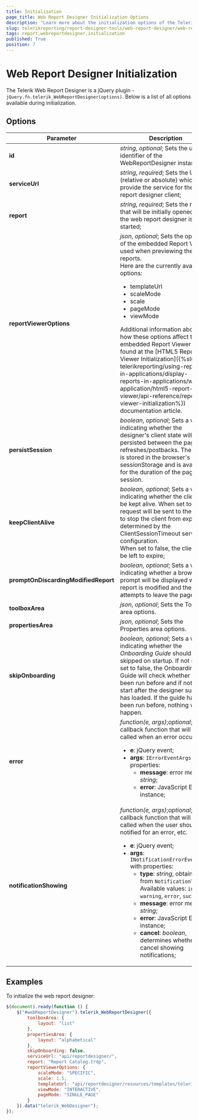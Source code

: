 ```yaml
---
title: Initialization
page_title: Web Report Designer Initialization Options
description: "Learn more about the initialization options of the Telerik Web Report Designer and how to configure them."
slug: telerikreporting/report-designer-tools/web-report-designer/web-report-designer-initialization
tags: report,webreportdesigner,initialization
published: True
position: 7
---
```

<style>
table th:first-of-type {
	width: 28%;
}
table th:nth-of-type(2) {
	width: 72%;
}
</style>

# Web Report Designer Initialization

The Telerik Web Report Designer is a jQuery plugin - `jQuery.fn.telerik_WebReportDesigner(options)`. Below is a list of all options available during initialization.

## Options

| Parameter | Description |
| ------ | ------ |
| __id__ | *string*, *optional*; Sets the unique identifier of the WebReportDesigner instance;|
| __serviceUrl__ | *string*, *required*; Sets the URL (relative or absolute) which will provide the service for the web report designer client;|
| __report__ | *string*, *required*; Sets the report that will be initially opened when the web report designer is started;|
| __reportViewerOptions__ | *json*, *optional*; Sets the options of the embedded Report Viewer used when previewing the reports.<br />Here are the currently available options:<ul><li>templateUrl</li><li>scaleMode</li><li>scale</li><li>pageMode</li><li>viewMode</li></ul>Additional information about how these options affect the embedded Report Viewer can be found at the [HTML5 Report Viewer Initialization]({%slug telerikreporting/using-reports-in-applications/display-reports-in-applications/web-application/html5-report-viewer/api-reference/report-viewer-initialization%}) documentation article. |
| __persistSession__ | *boolean*, *optional*;  Sets a value indicating whether the designer's client state will be persisted between the page refreshes/postbacks. The state is stored in the browser's sessionStorage and is available for the duration of the page session.
| __keepClientAlive__ | *boolean, optional*; Sets a value indicating whether the client will be kept alive. When set to true a request will be sent to the server to stop the client from expiring, determined by the ClientSessionTimeout server configuration. <br/> When set to false, the client will be left to expire;|
| __promptOnDiscardingModifiedReport__ | *boolean*, *optional*; Sets a value indicating whether a browser prompt will be displayed when a report is modified and the user attempts to leave the page.|
| __toolboxArea__ | *json*, *optional*; Sets the Toolbox area options.|
| __propertiesArea__ | *json*, *optional*; Sets the Properties area options.|
| __skipOnboarding__ | *boolean, optional*; Sets a value indicating whether the _Onboarding Guide_ should be skipped on startup. If not set or set to false, the Onboarding Guide will check whether it has been run before and if not, it will start after the designer surface has loaded. If the guide has been run before, nothing will happen.|
| __error__ | *function(e, args)*;*optional*; A callback function that will be called when an error occurs.<ul><li>__e__: jQuery event;</li><li>__args__: `IErrorEventArgs` with properties:<ul><li>__message__: error message, *string*;</li><li>__error__: JavaScript Error instance;</li></ul></li></ul>|
| __notificationShowing__ | *function(e, args)*;*optional*; A callback function that will be called when the user should be notified for an error, etc.<ul><li>__e__: jQuery event;</li><li>__args__: `INotificationErrorEventArgs` with properties:<ul><li>__type__: *string*, obtained from `NotificationTypes`. Available values: `info`, `warning`, `error`, `success`</li><li>__message__: error message, *string*;</li><li>__error__: JavaScript Error instance;</li><li>__cancel__: *boolean*, determines whether to cancel showing  notifications;</li></ul></li></ul>|

## Examples

To initialize the web report designer:

````JavaScript
$(document).ready(function () {
	$("#webReportDesigner").telerik_WebReportDesigner({
		toolboxArea: {
			layout: "list"
		},
		propertiesArea: {
			layout: "alphabetical" 
		},
		skipOnboarding: false,
		serviceUrl: "api/reportdesigner/",
		report: "Report Catalog.trdp",
		reportViewerOptions: {
			scaleMode: "SPECIFIC",
			scale: 1.5,
			templateUrl: "api/reportdesigner/resources/templates/telerikReportViewerTemplate.html/",
			viewMode: "INTERACTIVE",
			pageMode: "SINGLE_PAGE"
		}
	}).data("telerik_WebDesigner");
});
````

